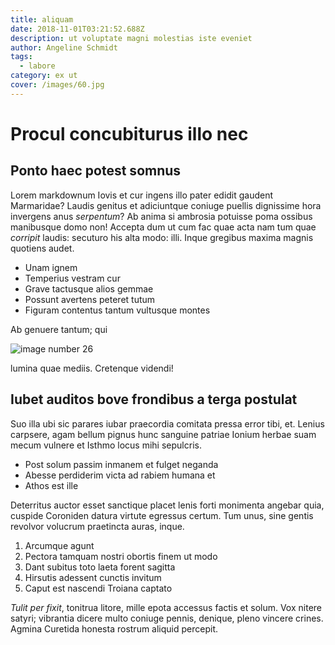 ```yaml
---
title: aliquam
date: 2018-11-01T03:21:52.688Z
description: ut voluptate magni molestias iste eveniet
author: Angeline Schmidt
tags:
  - labore
category: ex ut
cover: /images/60.jpg
---
```


# Procul concubiturus illo nec

## Ponto haec potest somnus

Lorem markdownum Iovis et cur ingens illo pater edidit gaudent Marmaridae?
Laudis genitus et adiciuntque coniuge puellis dignissime hora invergens anus
*serpentum*? Ab anima si ambrosia potuisse poma ossibus manibusque domo non!
Accepta dum ut cum fac quae acta nam tum quae *corripit* laudis: secuturo his
alta modo: illi. Inque gregibus maxima magnis quotiens audet.

- Unam ignem
- Temperius vestram cur
- Grave tactusque alios gemmae
- Possunt avertens peteret tutum
- Figuram contentus tantum vultusque montes

Ab genuere tantum; qui 

![image number 26](/images/26.jpg)

 lumina quae
mediis. Cretenque videndi!

## Iubet auditos bove frondibus a terga postulat

Suo illa ubi sic parares iubar praecordia comitata pressa error tibi, et. Lenius
carpsere, agam bellum pignus hunc sanguine patriae Ionium herbae suam mecum
vulnere et Isthmo locus mihi sepulcris.

- Post solum passim inmanem et fulget neganda
- Abesse perdiderim victa ad rabiem humana et
- Athos est ille

Deterritus auctor esset sanctique placet lenis forti monimenta angebar quia,
cuspide Coroniden datura virtute egressus certum. Tum unus, sine gentis revolvor
volucrum praetincta auras, inque.

1. Arcumque agunt
2. Pectora tamquam nostri obortis finem ut modo
3. Dant subitus toto laeta forent sagitta
4. Hirsutis adessent cunctis invitum
5. Caput est nascendi Troiana captato

*Tulit per fixit*, tonitrua litore, mille epota accessus factis et solum. Vox
nitere satyri; vibrantia dicere multo coniuge pennis, denique, pleno vincere
crines. Agmina Curetida honesta rostrum aliquid percepit.

